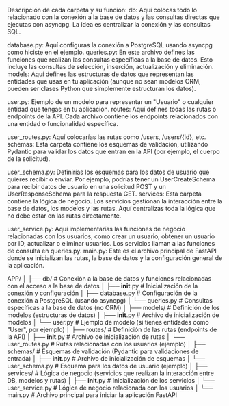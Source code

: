 Descripción de cada carpeta y su función:
db: Aquí colocas todo lo relacionado con la conexión a la base de datos y las consultas directas que ejecutas con asyncpg. La idea es centralizar la conexión y las consultas SQL.

database.py: Aquí configuras la conexión a PostgreSQL usando asyncpg como hiciste en el ejemplo.
queries.py: En este archivo defines las funciones que realizan las consultas específicas a la base de datos. Esto incluye las consultas de selección, inserción, actualización y eliminación.
models: Aquí defines las estructuras de datos que representan las entidades que usas en tu aplicación (aunque no sean modelos ORM, pueden ser clases Python que simplemente estructuran los datos).

user.py: Ejemplo de un modelo para representar un "Usuario" o cualquier entidad que tengas en tu aplicación.
routes: Aquí defines todas las rutas o endpoints de la API. Cada archivo contiene los endpoints relacionados con una entidad o funcionalidad específica.

user_routes.py: Aquí colocarías las rutas como /users, /users/{id}, etc.
schemas: Esta carpeta contiene los esquemas de validación, utilizando Pydantic para validar los datos que entran en la API (por ejemplo, el cuerpo de la solicitud).

user_schema.py: Definirías los esquemas para los datos de usuario que quieres recibir o enviar. Por ejemplo, podrías tener un UserCreateSchema para recibir datos de usuario en una solicitud POST y un UserResponseSchema para la respuesta GET.
services: Esta carpeta contiene la lógica de negocio. Los servicios gestionan la interacción entre la base de datos, los modelos y las rutas. Aquí centralizas toda la lógica que no debe estar en las rutas directamente.

user_service.py: Aquí implementarías las funciones de negocio relacionadas con los usuarios, como crear un usuario, obtener un usuario por ID, actualizar o eliminar usuarios. Los servicios llaman a las funciones de consulta en queries.py.
main.py: Este es el archivo principal de FastAPI donde se inicializan las rutas, la base de datos y la configuración general de la aplicación.


APP/
│
├── db/               # Conexión a la base de datos y funciones relacionadas con el acceso a la base de datos
│   ├── __init__.py   # Inicialización de la conexión y configuración
│   ├── database.py   # Configuración de la conexión a PostgreSQL (usando asyncpg)
│   └── queries.py    # Consultas específicas a la base de datos (no ORM)
│
├── models/           # Definición de los modelos (estructuras de datos)
│   ├── __init__.py   # Archivo de inicialización de modelos
│   └── user.py       # Ejemplo de modelo (si tienes entidades como "User", por ejemplo)
│
├── routes/           # Definición de las rutas (endpoints de la API)
│   ├── __init__.py   # Archivo de inicialización de rutas
│   └── user_routes.py  # Rutas relacionadas con los usuarios (ejemplo)
│
├── schemas/          # Esquemas de validación (Pydantic para validaciones de entrada)
│   ├── __init__.py   # Archivo de inicialización de esquemas
│   └── user_schema.py  # Esquema para los datos de usuario (ejemplo)
│
├── services/         # Lógica de negocio (servicios que realizan la interacción entre DB, modelos y rutas)
│   ├── __init__.py   # Inicialización de los servicios
│   └── user_service.py  # Lógica de negocio relacionada con los usuarios
│
└── main.py           # Archivo principal para iniciar la aplicación FastAPI




